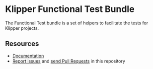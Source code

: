 Klipper Functional Test Bundle
==============================

The Functional Test bundle is a set of helpers to facilitate the tests for Klipper projects.

Resources
---------

- [Documentation](https://doc.klipper.dev/bundles/functional-test-bundle)
- [Report issues](https://github.com/klipperdev/functional-test-bundle/issues)
  and [send Pull Requests](https://github.com/klipperdev/functional-test-bundle/pulls)
  in this repository
